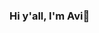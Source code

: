 ### Hi y'all, I'm Avi👋

<!--
**vov62/vov62** is a ✨ _special_ ✨ repository because its `README.md` (this file) appears on your GitHub profile.

About Me 

-Passionate FullStack Developer
-Always exploring for new technology


- 🌱 I’m currently learning 

#React-Redux
#Node
#Ai 

🛠  Tech Stack

🌐   React  Node.js TypeScript JavaScript HTML CSS
🛢   MongoDB
⚙️   Git GitHub Firebase Heroku VsCode Postman



Here are some ideas to get you started:

- 🔭 I’m currently working on ...
- 🌱 I’m currently learning ...
- 👯 I’m looking to collaborate on ...
- 🤔 I’m looking for help with ...
- 💬 Ask me about ...
- 📫 How to reach me: ...
- 😄 Pronouns: ...
- ⚡ Fun fact: ...
-->
